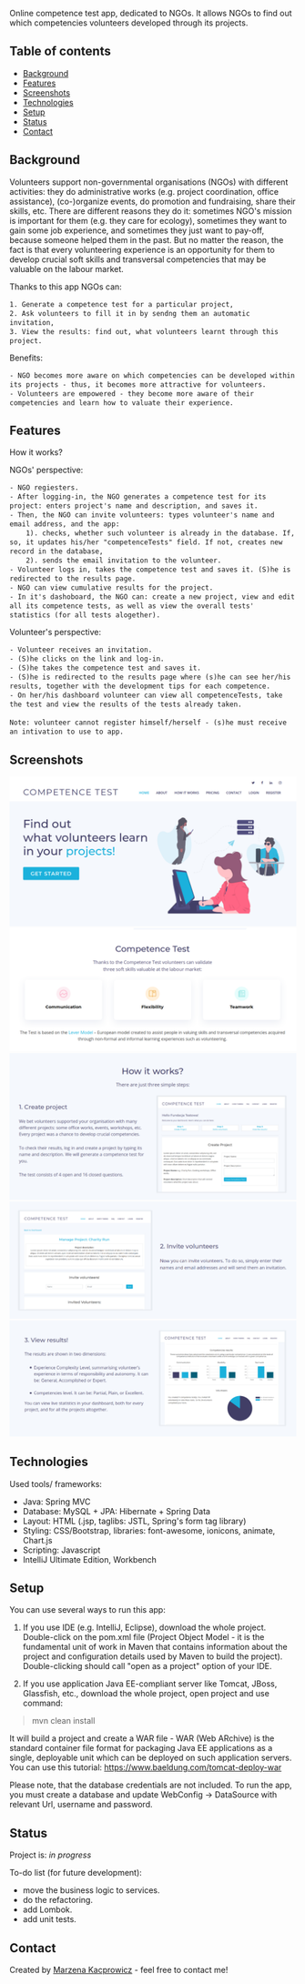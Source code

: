 Online competence test app, dedicated to NGOs. It allows NGOs to find out which competencies volunteers developed through its projects.

## Table of contents
* [Background](#background)
* [Features](#features)
* [Screenshots](#screenshots)
* [Technologies](#technologies)
* [Setup](#setup)
* [Status](#status)
* [Contact](#contact)

## Background
Volunteers support non-governmental organisations (NGOs) with different activities: they do administrative works (e.g. project coordination, office assistance), (co-)organize events, do promotion and fundraising, share their skills, etc. There are different reasons they do it: sometimes NGO's mission is important for them (e.g. they care for ecology), sometimes they want to gain some job experience, and sometimes they just want to pay-off, because someone helped them in the past.
But no matter the reason, the fact is that every volunteering experience is an opportunity for them to develop crucial soft skills and transversal competencies that may be valuable on the labour market.

Thanks to this app NGOs can:

    1. Generate a competence test for a particular project,
    2. Ask volunteers to fill it in by sendng them an automatic invitation,
    3. View the results: find out, what volunteers learnt through this project.

Benefits:

    - NGO becomes more aware on which competencies can be developed within its projects - thus, it becomes more attractive for volunteers.
    - Volunteers are empowered - they become more aware of their competencies and learn how to valuate their experience.

## Features
How it works?

NGOs' perspective:

    - NGO regiesters.
    - After logging-in, the NGO generates a competence test for its project: enters project's name and description, and saves it.
    - Then, the NGO can invite volunteers: types volunteer's name and email address, and the app: 
        1). checks, whether such volunteer is already in the database. If, so, it updates his/her "competenceTests" field. If not, creates new record in the database, 
        2). sends the email invitation to the volunteer.
    - Volunteer logs in, takes the competence test and saves it. (S)he is redirected to the results page.
    - NGO can view cumulative results for the project.
    - In it's dashoboard, the NGO can: create a new project, view and edit all its competence tests, as well as view the overall tests' statistics (for all tests alogether).

Volunteer's perspective:

    - Volunteer receives an invitation.
    - (S)he clicks on the link and log-in.
    - (S)he takes the competence test and saves it.
    - (S)he is redirected to the results page where (s)he can see her/his results, together with the development tips for each competence.
    - On her/his dashboard volunteer can view all competenceTests, take the test and view the results of the tests already taken.
    
    Note: volunteer cannot register himself/herself - (s)he must receive an intivation to use to app.

## Screenshots
![choose-screening](/img/CompetenceTest_Home.png)
![choose-tickets](/img/CompetenceTest_Home2.png)
![choose-tickets](/img/CompetenceTest_Home3.png)
![choose-tickets](/img/CompetenceTest_Home4.png)
![choose-tickets](/img/CompetenceTest_Home5.png)

## Technologies
Used tools/ frameworks:

- Java: Spring MVC 
- Database: MySQL + JPA: Hibernate + Spring Data
- Layout: HTML (.jsp, taglibs: JSTL, Spring's form tag library)
- Styling: CSS/Bootstrap, libraries: font-awesome, ionicons, animate, Chart.js
- Scripting: Javascript
- IntelliJ Ultimate Edition, Workbench

## Setup
You can use several ways to run this app:
1. If you use IDE (e.g. IntelliJ, Eclipse), download the whole project. Double-click on the pom.xml file (Project Object Model - it is the fundamental unit of work in Maven that contains information about the project and configuration details used by Maven to build the project). Double-clicking should call "open as a project" option of your IDE.  

2. If you use application Java EE-compliant server like Tomcat, JBoss, Glassfish, etc., download the whole project, open project and use command:
> mvn clean install

It will build a project and create a WAR file - WAR (Web ARchive) is the standard container file format for packaging Java EE applications as a single, deployable unit which can be deployed on such application servers. You can use this tutorial: https://www.baeldung.com/tomcat-deploy-war

Please note, that the database credentials are not included. To run the app, you must create a database and update WebConfig -> DataSource with relevant Url, username and password.

## Status
Project is: _in progress_ 

To-do list (for future development):
* move the business logic to services.
* do the refactoring.
* add Lombok.
* add unit tests.

## Contact
Created by [Marzena Kacprowicz](http://zrobtowinternecie.pl/) - feel free to contact me!


